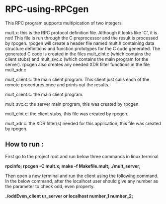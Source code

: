 # RPC-using-RPCgen
This RPC program supports multipication of two integers

mult.x: this is the RPC protocol definition file. Although it looks like
        'C', it is not! This file is run through the C preprocessor and
	the result is processed by rpcgen. rpcgen will create a header
	file named mult.h containing data structure definitions and
	function prototypes for the C code generated. The generated
	C code is created in the files mult_clnt.c (which contains the
	client stubs) and mult_svc.c (which contains the main program
	for the server). rpcgen also creates any needed XDR filter functions
	in the file mult_xdr.c

mult_client.c: the main client program. This client just calls each of the remote procedures once and
	prints out the results. 

mult_client.c: the main client program.

mult_svc.c: the server main program, this was created by rpcgen.

mult_clnt.c: the client stubs, this file was created by rpcgen.

mult_xdr.c: the XDR filter(s) needed for this application, this file
	was created by rpcgen.


## How to run :

First go to the project root and run below three commands in linux terminal

**rpcinfo; 
rpcgen -C mult.x; 
make -f Makefile.mult; 
./mult_server;**

Then open a new terminal and run the client using the following command. In the below command, after the localhost user should give any number as the parameter to check odd, even property.

**./oddEven_client ur_server or localhost number_1 number_2;**
